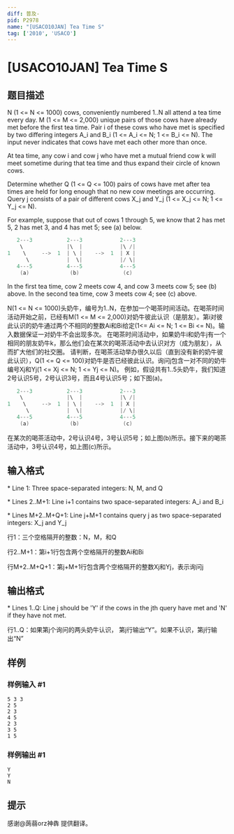 ```yaml
---
diff: 普及-
pid: P2978
name: "[USACO10JAN] Tea Time S"
tag: ['2010', 'USACO']
---
```

# [USACO10JAN] Tea Time S
## 题目描述

N (1 <= N <= 1000) cows, conveniently numbered 1..N all attend a tea time every day. M (1 <= M <= 2,000) unique pairs of those cows have already met before the first tea time. Pair i of these cows who have met is specified by two differing integers A\_i and B\_i (1 <= A\_i <= N; 1 <= B\_i <= N). The input never indicates that cows have met each other more than once.

At tea time, any cow i and cow j who have met a mutual friend cow k will meet sometime during that tea time and thus expand their circle of known cows.

Determine whether Q (1 <= Q <= 100) pairs of cows have met after tea times are held for long enough that no new cow meetings are occurring. Query j consists of a pair of different cows X\_j and Y\_j (1 <= X\_j <= N; 1 <= Y\_j <= N).

For example, suppose that out of cows 1 through 5, we know that 2 has met 5, 2 has met 3, and 4 has met 5; see (a) below.

```cpp
   2---3           2---3            2---3
    \              |\  |            |\ /|
1    \     -->  1  | \ |    -->  1  | X |
      \            |  \|            |/ \|
   4---5           4---5            4---5
    (a)             (b)              (c)
```
In the first tea time, cow 2 meets cow 4, and cow 3 meets cow 5; see (b) above. In the second tea time, cow 3 meets cow 4; see (c) above.


N(1 <= N <= 1000)头奶牛，编号为1..N，在参加一个喝茶时间活动。在喝茶时间活动开始之前，已经有M(1 <= M <= 2,000)对奶牛彼此认识（是朋友）。第i对彼此认识的奶牛通过两个不相同的整数Ai和Bi给定(1<= Ai <= N; 1 <= Bi <= N)。输入数据保证一对奶牛不会出现多次。 在喝茶时间活动中，如果奶牛i和奶牛j有一个相同的朋友奶牛k，那么他们会在某次的喝茶活动中去认识对方（成为朋友），从而扩大他们的社交圈。 请判断，在喝茶活动举办很久以后（直到没有新的奶牛彼此认识），Q(1 <= Q <= 100)对奶牛是否已经彼此认识。询问j包含一对不同的奶牛编号Xj和Yj(1 <= Xj <= N; 1 <= Yj <= N)。 例如，假设共有1..5头奶牛，我们知道2号认识5号，2号认识3号，而且4号认识5号；如下图(a)。

```cpp
   2---3           2---3            2---3
    \              |\  |            |\ /|
1    \     -->  1  | \ |    -->  1  | X |
      \            |  \|            |/ \|
   4---5           4---5            4---5
    (a)             (b)              (c)
```
在某次的喝茶活动中，2号认识4号，3号认识5号；如上图(b)所示。接下来的喝茶活动中，3号认识4号，如上图(c)所示。

## 输入格式

\* Line 1: Three space-separated integers: N, M, and Q

\* Lines 2..M+1: Line i+1 contains two space-separated integers: A\_i and B\_i

\* Lines M+2..M+Q+1: Line j+M+1 contains query j as two space-separated integers: X\_j and Y\_j


行1：三个空格隔开的整数：N，M，和Q


行2..M+1：第i+1行包含两个空格隔开的整数Ai和Bi


行M+2..M+Q+1：第j+M+1行包含两个空格隔开的整数Xj和Yj，表示询问j

## 输出格式

\* Lines 1..Q: Line j should be 'Y' if the cows in the jth query have met and 'N' if they have not met.

行1..Q：如果第j个询问的两头奶牛认识， 第j行输出“Y”。如果不认识，第j行输出“N”

## 样例

### 样例输入 #1
```
5 3 3 
2 5 
2 3 
4 5 
2 3 
3 5 
1 5 

```
### 样例输出 #1
```
Y 
Y 
N 

```
## 提示

感谢@蒟蒻orz神犇 提供翻译。


